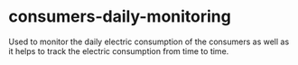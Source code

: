 # consumers-daily-monitoring
Used to monitor the daily electric consumption of the consumers as well as it helps to track the electric consumption from time to time.
